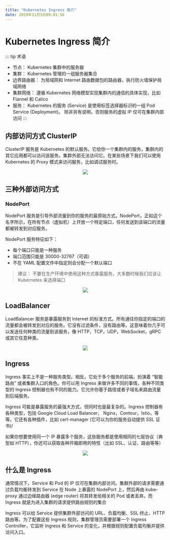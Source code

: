 ```yaml
---
title: "Kubernetes Ingress 简介"
date: 2019年11月5日09:01:56
---
```

# Kubernetes Ingress 简介
::: tip 术语
- 节点： Kubernetes 集群中的服务器
- 集群： Kubernetes 管理的一组服务器集合
- 边界路由器： 为局域网和 Internet 路由数据包的路由器，执行防火墙保护局域网络
- 集群网络： 遵循 Kubernetes 网络模型实现集群内的通信的具体实现，比如 Flannel 和 Calico
- 服务： Kubernetes 的服务 (Service) 是使用标签选择器标识的一组 Pod Service (Deployment)。 除非另有说明，否则服务的虚拟 IP 仅可在集群内部访问
:::

## 内部访问方式 ClusterIP
ClusterIP 服务是 Kubernetes 的默认服务。它给你一个集群内的服务，集群内的其它应用都可以访问该服务。集群外部无法访问它。在某些场景下我们可以使用 Kubernetes 的 Proxy 模式来访问服务，比如调试服务时。

<div align="center">
<img src="http://ww1.sinaimg.cn/large/007Rnr4nly1g8mvztqwnqj30ec0fc3ym.jpg">
</div>

## 三种外部访问方式
### NodePort
NodePort 服务是引导外部流量到你的服务的最原始方式。NodePort，正如这个名字所示，在所有节点（虚拟机）上开放一个特定端口，任何发送到该端口的流量都被转发到对应服务。

NodePort 服务特征如下：

- 每个端口只能是一种服务
- 端口范围只能是 30000-32767（可调）
- 不在 YAML 配置文件中指定则会分配一个默认端口

> 建议： 不要在生产环境中使用这种方式暴露服务，大多数时候我们应该让 Kubernetes 来选择端口

<div align="center">
<img src="http://ww1.sinaimg.cn/large/007Rnr4nly1g8mw0zvtezj30ec0hbwer.jpg">
</div>

## LoadBalancer
LoadBalancer 服务是暴露服务到 Internet 的标准方式。所有通往你指定的端口的流量都会被转发到对应的服务。它没有过滤条件，没有路由等。这意味着你几乎可以发送任何种类的流量到该服务，像 HTTP，TCP，UDP，WebSocket，gRPC 或其它任意种类。

<div align="center">
<img src="http://ww1.sinaimg.cn/large/007Rnr4nly1g8mw1mh4zdj30ec0fc3ym.jpg">
</div>

## Ingress
Ingress 事实上不是一种服务类型。相反，它处于多个服务的前端，扮演着 “智能路由” 或者集群入口的角色。你可以用 Ingress 来做许多不同的事情，各种不同类型的 Ingress 控制器也有不同的能力。它允许你基于路径或者子域名来路由流量到后端服务。

Ingress 可能是暴露服务的最强大方式，但同时也是最复杂的。Ingress 控制器有各种类型，包括 Google Cloud Load Balancer， Nginx，Contour，Istio，等等。它还有各种插件，比如 cert-manager (它可以为你的服务自动提供 SSL 证书)/

如果你想要使用同一个 IP 暴露多个服务，这些服务都是使用相同的七层协议（典型如 HTTP），你还可以获取各种开箱即用的特性（比如 SSL、认证、路由等等）

<div align="center">
<img src="http://ww1.sinaimg.cn/large/007Rnr4nly1g8mw2af7zmj314w0gxjrs.jpg">
</div>

## 什么是 Ingress
通常情况下，Service 和 Pod 的 IP 仅可在集群内部访问。集群外部的请求需要通过负载均衡转发到 Service 在 Node 上暴露的 NodePort 上，然后再由 kube-proxy 通过边缘路由器 (edge router) 将其转发给相关的 Pod 或者丢弃。而 Ingress 就是为进入集群的请求提供路由规则的集合

Ingress 可以给 Service 提供集群外部访问的 URL、负载均衡、SSL 终止、HTTP 路由等。为了配置这些 Ingress 规则，集群管理员需要部署一个 Ingress Controller，它监听 Ingress 和 Service 的变化，并根据规则配置负载均衡并提供访问入口。
